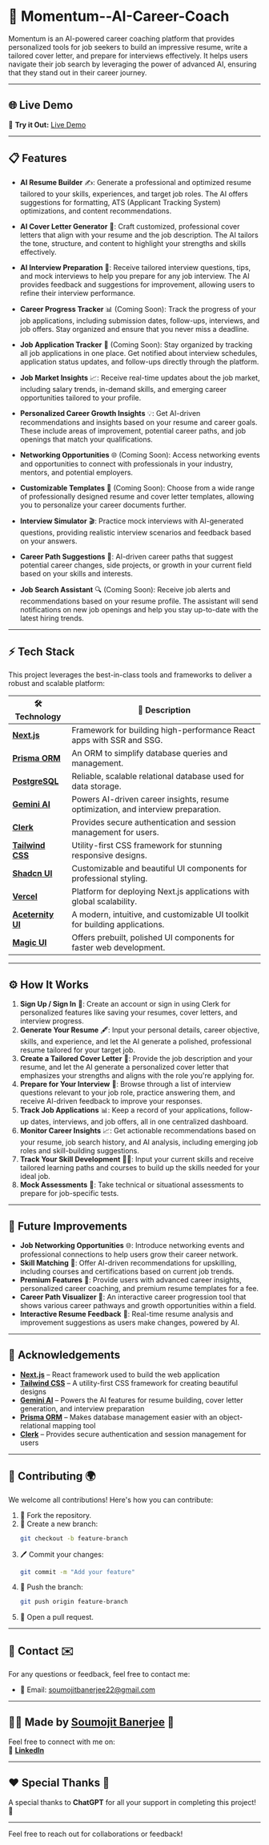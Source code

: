 # 🚀 **Momentum--AI-Career-Coach**

Momentum is an AI-powered career coaching platform that provides personalized tools for job seekers to build an impressive resume, write a tailored cover letter, and prepare for interviews effectively. It helps users navigate their job search by leveraging the power of advanced AI, ensuring that they stand out in their career journey.

---

## 🌐 **Live Demo**

🎉 **Try it Out:** [Live Demo](https://momentum-ai-career-coach.vercel.app/)

---

## 📋 **Features**

- **AI Resume Builder** ✍️: Generate a professional and optimized resume tailored to your skills, experiences, and target job roles. The AI offers suggestions for formatting, ATS (Applicant Tracking System) optimizations, and content recommendations. 

- **AI Cover Letter Generator** 📝: Craft customized, professional cover letters that align with your resume and the job description. The AI tailors the tone, structure, and content to highlight your strengths and skills effectively.

- **AI Interview Preparation** 🎤: Receive tailored interview questions, tips, and mock interviews to help you prepare for any job interview. The AI provides feedback and suggestions for improvement, allowing users to refine their interview performance.

- **Career Progress Tracker** 📊 (Coming Soon): Track the progress of your job applications, including submission dates, follow-ups, interviews, and job offers. Stay organized and ensure that you never miss a deadline.

- **Job Application Tracker** 📑 (Coming Soon): Stay organized by tracking all job applications in one place. Get notified about interview schedules, application status updates, and follow-ups directly through the platform.

- **Job Market Insights** 📈: Receive real-time updates about the job market, including salary trends, in-demand skills, and emerging career opportunities tailored to your profile.

- **Personalized Career Growth Insights** 💡: Get AI-driven recommendations and insights based on your resume and career goals. These include areas of improvement, potential career paths, and job openings that match your qualifications.

- **Networking Opportunities** 🌐 (Coming Soon): Access networking events and opportunities to connect with professionals in your industry, mentors, and potential employers.

- **Customizable Templates** 🎨 (Coming Soon): Choose from a wide range of professionally designed resume and cover letter templates, allowing you to personalize your career documents further.

- **Interview Simulator** 🎬: Practice mock interviews with AI-generated questions, providing realistic interview scenarios and feedback based on your answers.

- **Career Path Suggestions** 🚀: AI-driven career paths that suggest potential career changes, side projects, or growth in your current field based on your skills and interests.

- **Job Search Assistant** 🔍 (Coming Soon): Receive job alerts and recommendations based on your resume profile. The assistant will send notifications on new job openings and help you stay up-to-date with the latest hiring trends.

---

## ⚡ **Tech Stack**

This project leverages the best-in-class tools and frameworks to deliver a robust and scalable platform:

| 🛠️ Technology              | 📄 Description                                                                 |
|----------------------------|-----------------------------------------------------------------------------|
| **[Next.js](https://nextjs.org)**  | Framework for building high-performance React apps with SSR and SSG. |
| **[Prisma ORM](https://www.prisma.io/)** | An ORM to simplify database queries and management. |
| **[PostgreSQL](https://www.postgresql.org/)** | Reliable, scalable relational database used for data storage. |
| **[Gemini AI](https://gemini.com/)** | Powers AI-driven career insights, resume optimization, and interview preparation. |
| **[Clerk](https://clerk.dev)** | Provides secure authentication and session management for users. |
| **[Tailwind CSS](https://tailwindcss.com)** | Utility-first CSS framework for stunning responsive designs. |
| **[Shadcn UI](https://shadcn.dev)** | Customizable and beautiful UI components for professional styling. |
| **[Vercel](https://vercel.com)** | Platform for deploying Next.js applications with global scalability. |
| **[Aceternity UI](https://aceternity.com)** | A modern, intuitive, and customizable UI toolkit for building applications. |
| **[Magic UI](https://magic-ui.com)** | Offers prebuilt, polished UI components for faster web development. |

---

## ⚙️ **How It Works**

1. **Sign Up / Sign In** 📝: Create an account or sign in using Clerk for personalized features like saving your resumes, cover letters, and interview progress.
2. **Generate Your Resume** 🖋️: Input your personal details, career objective, skills, and experience, and let the AI generate a polished, professional resume tailored for your target job.
3. **Create a Tailored Cover Letter** 📨: Provide the job description and your resume, and let the AI generate a personalized cover letter that emphasizes your strengths and aligns with the role you're applying for.
4. **Prepare for Your Interview** 🎤: Browse through a list of interview questions relevant to your job role, practice answering them, and receive AI-driven feedback to improve your responses.
5. **Track Job Applications** 📊: Keep a record of your applications, follow-up dates, interviews, and job offers, all in one centralized dashboard.
6. **Monitor Career Insights** 📈: Get actionable recommendations based on your resume, job search history, and AI analysis, including emerging job roles and skill-building suggestions.
7. **Track Your Skill Development** 🧑‍🎓: Input your current skills and receive tailored learning paths and courses to build up the skills needed for your ideal job.
8. **Mock Assessments** 📝: Take technical or situational assessments to prepare for job-specific tests.

---

## 🌱 **Future Improvements**

- **Job Networking Opportunities** 🌐: Introduce networking events and professional connections to help users grow their career network.
- **Skill Matching** 💪: Offer AI-driven recommendations for upskilling, including courses and certifications based on current job trends.
- **Premium Features** 💼: Provide users with advanced career insights, personalized career coaching, and premium resume templates for a fee.
- **Career Path Visualizer** 🌟: An interactive career progression tool that shows various career pathways and growth opportunities within a field.
- **Interactive Resume Feedback** 💬: Real-time resume analysis and improvement suggestions as users make changes, powered by AI.

---

## 🙏 **Acknowledgements**

- **[Next.js](https://nextjs.org/)** – React framework used to build the web application
- **[Tailwind CSS](https://tailwindcss.com/)** – A utility-first CSS framework for creating beautiful designs
- **[Gemini AI](https://gemini.com/)** – Powers the AI features for resume building, cover letter generation, and interview preparation
- **[Prisma ORM](https://www.prisma.io/)** – Makes database management easier with an object-relational mapping tool
- **[Clerk](https://clerk.dev/)** – Provides secure authentication and session management for users

---

## 💬 **Contributing 🌍**

We welcome all contributions! Here's how you can contribute:

1. 🍴 Fork the repository.
2. 🌿 Create a new branch:
    ```bash
    git checkout -b feature-branch
    ```
3. 🖊️ Commit your changes:
    ```bash
    git commit -m "Add your feature"
    ```
4. 🚀 Push the branch:
    ```bash
    git push origin feature-branch
    ```
5. 🔀 Open a pull request.

---

## 📧 **Contact ✉️**

For any questions or feedback, feel free to contact me:

- 📧 Email: [soumojitbanerjee22@gmail.com](mailto:soumojitbanerjee22@gmail.com)

---

## 👨‍💻 **Made by [Soumojit Banerjee](https://www.linkedin.com/in/soumojit-banerjee-4914b3228/)** 💼

Feel free to connect with me on:  
🔗 [**LinkedIn**](https://www.linkedin.com/in/soumojit-banerjee-4914b3228/)  

---

## ❤️ **Special Thanks 🙏**

A special thanks to **ChatGPT** for all your support in completing this project! 🌟

---

Feel free to reach out for collaborations or feedback!
